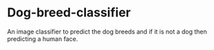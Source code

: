 # Dog-breed-classifier
An image classifier to predict the dog breeds and if it is not a dog then predicting a human face.
